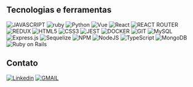 ## Tecnologias e ferramentas
![JAVASCRIPT](https://img.shields.io/badge/JavaScript-323330?style=for-the-badge&logo=javascript&logoColor=F7DF1E) ![ruby](https://img.shields.io/badge/Ruby-CC342D?style=for-the-badge&logo=ruby&logoColor=white) ![Python](https://img.shields.io/badge/Python-FFD43B?style=for-the-badge&logo=python&logoColor=blue) ![Vue](https://img.shields.io/badge/Vue.js-35495E?style=for-the-badge&logo=vuedotjs&logoColor=4FC08D) ![React](https://img.shields.io/badge/React-20232A?style=for-the-badge&logo=react&z) ![REACT ROUTER](https://img.shields.io/badge/React_Router-CA4245?style=for-the-badge&logo=react-router&logoColor=white) ![REDUX](https://img.shields.io/badge/Redux-593D88?style=for-the-badge&logo=redux&logoColor=white) ![HTML5](https://img.shields.io/badge/HTML5-E34F26?style=for-the-badge&logo=html5&logoColor=white) ![CSS3](https://img.shields.io/badge/CSS3-1572B6?style=for-the-badge&logo=css3&logoColor=white) ![JEST](https://img.shields.io/badge/Jest-C21325?style=for-the-badge&logo=jest&logoColor=white) ![DOCKER](https://img.shields.io/badge/Docker-2CA5E0?style=for-the-badge&logo=docker&logoColor=white) ![GIT](https://img.shields.io/badge/Git-F05032?style=for-the-badge&logo=git&logoColor=white)      ![MySQL](https://img.shields.io/badge/mysql-%2300f.svg?style=for-the-badge&logo=mysql&logoColor=white) ![Express.js](https://img.shields.io/badge/express.js-%23404d59.svg?style=for-the-badge&logo=express&logoColor=%2361DAFB) ![Sequelize](https://img.shields.io/badge/Sequelize-52B0E7?style=for-the-badge&logo=Sequelize&logoColor=white) ![NPM](https://img.shields.io/badge/NPM-%23000000.svg?style=for-the-badge&logo=npm&logoColor=white) ![NodeJS](https://img.shields.io/badge/node.js-6DA55F?style=for-the-badge&logo=node.js&logoColor=white) ![TypeScript](https://img.shields.io/badge/typescript-%23007ACC.svg?style=for-the-badge&logo=typescript&logoColor=white) ![MongoDB](https://img.shields.io/badge/MongoDB-%234ea94b.svg?style=for-the-badge&logo=mongodb&logoColor=white) ![Ruby on Rails](https://img.shields.io/badge/Ruby_on_Rails-CC0000?style=for-the-badge&logo=ruby-on-rails&logoColor=white)
## Contato
[![Linkedin](https://img.shields.io/badge/linkedin-%230077B5.svg?style=for-the-badge&logo=linkedin&logoColor=white)](https://www.linkedin.com/in/robertnascimento/) [![GMAIL](https://img.shields.io/badge/Gmail-D14836?style=for-the-badge&logo=gmail&logoColor=white)](mailto:robert1a7x@gmail.com)
